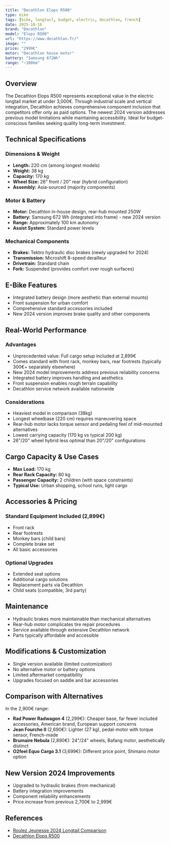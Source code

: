 ```yaml
---
title: "Decathlon Elops R500"
type: bike
tags: [bike, longtail, budget, electric, decathlon, french]
date: 2025-10-16
brand: "Decathlon"
model: "Elops R500"
url: "https://www.decathlon.fr/"
image: ""
price: "2999€"
motor: "Decathlon house motor"
battery: "Samsung 672Wh"
range: "~100km"
---
```


## Overview

The Decathlon Elops R500 represents exceptional value in the electric longtail market at under 3,000€. Through industrial scale and vertical integration, Decathlon achieves comprehensive component inclusion that competitors offer only as paid options. The newest 2024 version addresses previous model limitations while maintaining accessibility. Ideal for budget-conscious families seeking quality long-term investment.

## Technical Specifications

### Dimensions & Weight

- **Length:** 220 cm (among longest models)
- **Weight:** 38 kg
- **Capacity:** 170 kg
- **Wheel Size:** 26" front / 20" rear (hybrid configuration)
- **Assembly:** Asia-sourced (majority components)

### Motor & Battery

- **Motor:** Decathlon in-house design, rear-hub mounted 250W
- **Battery:** Samsung 672 Wh (integrated into frame) - new 2024 version
- **Range:** Approximately 100 km autonomy
- **Assist System:** Standard power levels

### Mechanical Components

- **Brakes:** Tektro hydraulic disc brakes (newly upgraded for 2024)
- **Transmission:** Microshift 8-speed derailleur
- **Drivetrain:** Standard chain
- **Fork:** Suspended (provides comfort over rough surfaces)

## E-Bike Features

- Integrated battery design (more aesthetic than external mounts)
- Front suspension for urban comfort
- Comprehensive standard accessories included
- New 2024 version improves brake quality and other components

## Real-World Performance

### Advantages

- Unprecedented value: Full cargo setup included at 2,899€
- Comes standard with front rack, monkey bars, rear footrests (typically 300€+ separately elsewhere)
- New 2024 model improvements address previous reliability concerns
- Integrated battery improves handling and aesthetics
- Front suspension enables rough terrain capability
- Decathlon service network available nationwide

### Considerations

- Heaviest model in comparison (38kg)
- Longest wheelbase (220 cm) requires maneuvering space
- Rear-hub motor lacks torque sensor and pedaling feel of mid-mounted alternatives
- Lowest carrying capacity (170 kg vs typical 200 kg)
- 26"/20" wheel hybrid less optimal than 20"/20" configurations

## Cargo Capacity & Use Cases

- **Max Load:** 170 kg
- **Rear Rack Capacity:** 80 kg
- **Passenger Capacity:** 2 children (with space constraints)
- **Typical Use:** Urban shopping, school runs, light cargo

## Accessories & Pricing

### Standard Equipment Included (2,899€)

- Front rack
- Rear footrests
- Monkey bars (child bars)
- Complete brake set
- All basic accessories

### Optional Upgrades

- Extended seat options
- Additional cargo solutions
- Replacement parts via Decathlon
- Child seats (compatible, 3rd party)

## Maintenance

- Hydraulic brakes more maintainable than mechanical alternatives
- Rear-hub motor complicates tire repair procedures
- Service available through extensive Decathlon network
- Parts typically affordable and accessible

## Modifications & Customization

- Single version available (limited customization)
- No alternative motor or battery options
- Limited aftermarket compatibility
- Upgrades focused on saddle and bar accessories

## Comparison with Alternatives

In the 2,900€ range:

- **Rad Power Radwagon 4** (2,299€): Cheaper base, far fewer included accessories, American brand, European support concerns
- **Jean Fourche II** (2,690€): Lighter (27 kg), pedal-motor with torque sensor, French-made
- **Brumaire Nebula** (2,890€): 24"/24" wheels, Bafang motor, aesthetically distinct
- **O2feel Equo Cargo 3.1** (3,699€): Different price point, Shimano motor option

## New Version 2024 Improvements

- Upgraded to hydraulic brakes (from mechanical)
- Battery integration improvements
- Component reliability enhancements
- Price increase from previous 2,700€ to 2,999€

## References

- [Roulez Jeunesse 2024 Longtail Comparison](https://blog.roulezjeunesse.com/comparatif-2023-des-meilleurs-velos-longtails-electriques/)
- [Decathlon Elops R500](https://www.decathlon.fr/)
